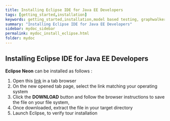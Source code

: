 ```yaml
---
title: Installing Eclipse IDE for Java EE Developers
tags: [getting_started,installation]
keywords: getting_started,installation,model based testing, graphwalker, Eclipse plugin, GraphWalker Eclipse Plugin
summary: "Installing Eclipse IDE for Java EE Developers"
sidebar: mydoc_sidebar
permalink: mydoc_install_eclipse.html
folder: mydoc
---
```


## Installing Eclipse IDE for Java EE Developers

**Eclipse Neon** can be installed as follows :

1. Open this [link](https://www.eclipse.org/downloads/packages/eclipse-ide-java-ee-developers/neon3) in a tab browser
2. On the new opened tab page, select the link matching your operating system
3. Click the **DOWNLOAD** button and follow the browser instructions to save the file on your file system,
4. Once downloaded, extract the file in your target directory
5. Launch Eclipse, to verify tour installation



